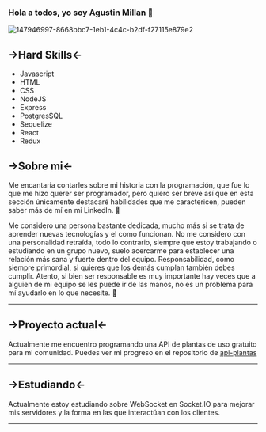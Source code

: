 ### Hola a todos, yo soy Agustin Millan 👋

![147946997-8668bbc7-1eb1-4c4c-b2df-f27115e879e2](https://user-images.githubusercontent.com/106900785/205709497-c82ebcc0-5c79-451a-a58b-77a649d51cfc.gif)



## →Hard Skills←
- Javascript
- HTML
- CSS
- NodeJS
- Express
- PostgresSQL
- Sequelize
- React
- Redux 
## →Sobre mi←

 Me encantaría contarles sobre mi historia con la programación, que fue lo que me hizo querer ser programador, pero quiero ser breve así que en esta sección únicamente destacaré habilidades que me caractericen, pueden saber más de mí en mi LinkedIn. 🤗
 
 Me considero una persona bastante dedicada, mucho más si se trata de aprender nuevas tecnologías y el como funcionan. No me considero con una personalidad retraída, todo lo contrario, siempre que estoy trabajando o estudiando en un grupo nuevo, suelo acercarme para establecer una relación más sana y fuerte dentro del equipo. Responsabilidad, como siempre primordial, si quieres que los demás cumplan también debes cumplir. Atento, si bien ser responsable es muy importante hay veces que a alguien de mi equipo se les puede ir de las manos, no es un problema para mí ayudarlo en lo que necesite. 💼
 
  -------------
  
  ## →Proyecto actual←
  
  Actualmente me encuentro programando una API de plantas de uso gratuito para mi comunidad. Puedes ver mi progreso en el repositorio de [api-plantas](http://https://github.com/AgustinMillan/api-plantas "api-plantas")
  
  -------------
  
  ## →Estudiando←
  
   Actualmente estoy estudiando sobre WebSocket en Socket.IO para mejorar mis servidores y la forma en las que interactúan con los clientes.
   
  -------------
